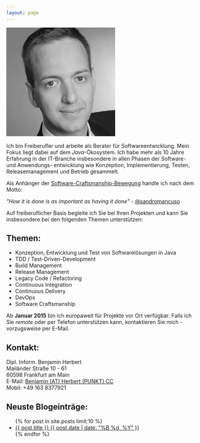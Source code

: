 ```yaml
---
layout: page
---
```

<p>
<div class="pull-right">

 <img src="images/bh.jpg" alt="Foto von Benjamin Herbert"/>

</div>
</p>

Ich bin Freiberufler und arbeite als Berater für Softwareentwicklung. Mein Fokus
liegt dabei auf dem *Java*-Ökosystem. Ich habe mehr als 10 Jahre Erfahrung in der IT-Branche insbesondere in allen Phasen der Software- und Anwendungs- entwicklung
wie Konzeption, Implementierung, Testen, Releasemanagement und Betrieb gesammelt.

Als Anhänger der [Software-Craftsmanship-Bewegung](http://manifesto.softwarecraftsmanship.org/#/de)
handle ich nach dem Motto:

<cite>"How it is done is as important as having it done"</cite> - [@sandromancuso](https://twitter.com/sandromancuso)

Auf freiberuflicher Basis begleite ich Sie bei Ihren Projekten und kann Sie
insbesondere bei den folgenden Themen unterstützen:

## Themen:
* Konzeption, Entwicklung und Test von Softwarelösungen in Java
* TDD / Test-Driven-Development
* Build Management
* Release Management
* Legacy Code / Refactoring
* Continuous Integration
* Continuous Delivery
* DevOps
* Software Craftsmanship

Ab **Januar 2015** bin ich europaweit für Projekte vor Ort verfügbar. Falls ich
Sie *remote* oder per Telefon unterstützen kann, kontaktieren Sie mich - vorzugsweise per E-Mail.

## Kontakt:

Dipl. Inform. Benjamin Herbert<br />
Mailänder Straße 10 - 61<br />
60598 Frankfurt am Main<br />
E-Mail: <a href="&#109;&#097;&#105;&#108;&#116;&#111;:&#098;&#101;&#110;&#106;&#097;&#109;&#105;&#110;&#064;&#104;&#101;&#114;&#098;&#101;&#114;&#116;&#046;&#099;&#099;?Subject=Anfrage" target="">
Benjamin (AT) Herbert (PUNKT) CC</a> <br />
Mobil: +49 163 8377921<br />

## Neuste Blogeinträge:

<ul class="post-list">
{% for post in site.posts limit:10 %}
  <li><article><a href="{{ site.url }}{{ post.url }}">{{ post.title }} <span class="entry-date"><time datetime="{{ post.date | date_to_xmlschema }}">{{ post.date | date: "%B %d, %Y" }}</time></span></a></article></li>
{% endfor %}
</ul>
